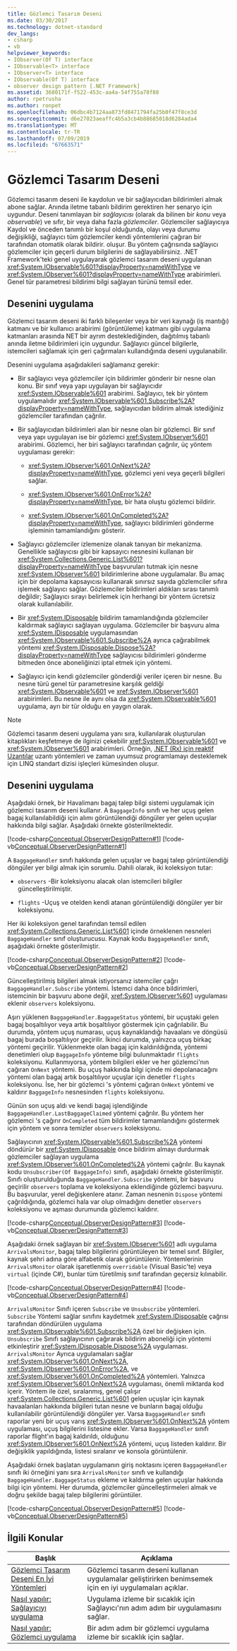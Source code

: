 ```yaml
---
title: Gözlemci Tasarım Deseni
ms.date: 03/30/2017
ms.technology: dotnet-standard
dev_langs:
- csharp
- vb
helpviewer_keywords:
- IObserver(Of T) interface
- IObservable<T> interface
- IObserver<T> interface
- IObservable(Of T) interface
- observer design pattern [.NET Framework]
ms.assetid: 3680171f-f522-453c-aa4a-54f755a78f88
author: rpetrusha
ms.author: ronpet
ms.openlocfilehash: 06dbc4b7124aa873fd8471794fa25b0f47f8ce3d
ms.sourcegitcommit: d6e27023aeaffc4b5a3cb4b88685018d6284ada4
ms.translationtype: MT
ms.contentlocale: tr-TR
ms.lasthandoff: 07/09/2019
ms.locfileid: "67663571"
---
```

# <a name="observer-design-pattern"></a>Gözlemci Tasarım Deseni

Gözlemci tasarım deseni ile kaydolun ve bir sağlayıcıdan bildirimleri almak abone sağlar. Anında iletme tabanlı bildirim gerektiren her senaryo için uygundur. Deseni tanımlayan bir *sağlayıcısı* (olarak da bilinen bir *konu* veya *observable*) ve sıfır, bir veya daha fazla *gözlemciler*. Gözlemciler sağlayıcıya Kaydol ve önceden tanımlı bir koşul olduğunda, olayı veya durumu değişikliği, sağlayıcı tüm gözlemciler kendi yöntemlerini çağıran bir tarafından otomatik olarak bildirir. oluşur. Bu yöntem çağrısında sağlayıcı gözlemciler için geçerli durum bilgilerini de sağlayabilirsiniz. .NET Framework'teki genel uygulayarak gözlemci tasarım deseni uygulanan <xref:System.IObservable%601?displayProperty=nameWithType> ve <xref:System.IObserver%601?displayProperty=nameWithType> arabirimleri. Genel tür parametresi bildirimi bilgi sağlayan türünü temsil eder.

## <a name="applying-the-pattern"></a>Desenini uygulama

Gözlemci tasarım deseni iki farklı bileşenler veya bir veri kaynağı (iş mantığı) katmanı ve bir kullanıcı arabirimi (görüntüleme) katmanı gibi uygulama katmanları arasında NET bir ayrım desteklediğinden, dağıtılmış tabanlı anında iletme bildirimleri için uygundur. Sağlayıcı güncel bilgilerle, istemcileri sağlamak için geri çağırmaları kullandığında deseni uygulanabilir.

Desenini uygulama aşağıdakileri sağlamanız gerekir:

- Bir sağlayıcı veya gözlemciler için bildirimler gönderir bir nesne olan konu. Bir sınıf veya yapı uygulayan bir sağlayıcıdır <xref:System.IObservable%601> arabirimi. Sağlayıcı, tek bir yöntem uygulamalıdır <xref:System.IObservable%601.Subscribe%2A?displayProperty=nameWithType>, sağlayıcıdan bildirim almak istediğiniz gözlemciler tarafından çağrılır.

- Bir sağlayıcıdan bildirimleri alan bir nesne olan bir gözlemci. Bir sınıf veya yapı uygulayan ise bir gözlemci <xref:System.IObserver%601> arabirimi. Gözlemci, her biri sağlayıcı tarafından çağrılır, üç yöntem uygulaması gerekir:

  - <xref:System.IObserver%601.OnNext%2A?displayProperty=nameWithType>, gözlemci yeni veya geçerli bilgileri sağlar.

  - <xref:System.IObserver%601.OnError%2A?displayProperty=nameWithType>, bir hata oluştu gözlemci bildirir.

  - <xref:System.IObserver%601.OnCompleted%2A?displayProperty=nameWithType>, sağlayıcı bildirimleri gönderme işleminin tamamlandığını gösterir.

- Sağlayıcı gözlemciler izlemenize olanak tanıyan bir mekanizma. Genellikle sağlayıcısı gibi bir kapsayıcı nesnesini kullanan bir <xref:System.Collections.Generic.List%601?displayProperty=nameWithType> başvuruları tutmak için nesne <xref:System.IObserver%601> bildirimlerine abone uygulamalar. Bu amaç için bir depolama kapsayıcısı kullanarak sınırsız sayıda gözlemciler sıfıra işlemek sağlayıcı sağlar. Gözlemciler bildirimleri aldıkları sırası tanımlı değildir; Sağlayıcı sırayı belirlemek için herhangi bir yöntem ücretsiz olarak kullanılabilir.

- Bir <xref:System.IDisposable> bildirim tamamlandığında gözlemciler kaldırmak sağlayıcı sağlayan uygulama. Gözlemciler bir başvuru alma <xref:System.IDisposable> uygulamasından <xref:System.IObservable%601.Subscribe%2A> ayrıca çağırabilmek yöntemi <xref:System.IDisposable.Dispose%2A?displayProperty=nameWithType> sağlayıcısı bildirimleri gönderme bitmeden önce aboneliğinizi iptal etmek için yöntemi.

- Sağlayıcı için kendi gözlemciler gönderdiği veriler içeren bir nesne. Bu nesne türü genel tür parametresine karşılık geldiği <xref:System.IObservable%601> ve <xref:System.IObserver%601> arabirimleri. Bu nesne ile aynı olsa da <xref:System.IObservable%601> uygulama, ayrı bir tür olduğu en yaygın olarak.

> [!NOTE]
> Gözlemci tasarım deseni uygulama yanı sıra, kullanılarak oluşturulan kitaplıkları keşfetmeye de ilginizi çekebilir <xref:System.IObservable%601> ve <xref:System.IObserver%601> arabirimleri. Örneğin, [.NET (Rx) için reaktif Uzantılar](https://docs.microsoft.com/previous-versions/dotnet/reactive-extensions/hh242985(v=vs.103)) uzantı yöntemleri ve zaman uyumsuz programlamayı desteklemek için LINQ standart dizisi işleçleri kümesinden oluşur.

## <a name="implementing-the-pattern"></a>Desenini uygulama

Aşağıdaki örnek, bir Havalimanı bagaj talep bilgi sistemi uygulamak için gözlemci tasarım deseni kullanır. A `BaggageInfo` sınıfı ve her uçuş gelen bagaj kullanılabildiği için alımı görüntülendiği döngüler yer gelen uçuşlar hakkında bilgi sağlar. Aşağıdaki örnekte gösterilmektedir.

[!code-csharp[Conceptual.ObserverDesignPattern#1](../../../samples/snippets/csharp/VS_Snippets_CLR/conceptual.observerdesignpattern/cs/provider.cs#1)]
[!code-vb[Conceptual.ObserverDesignPattern#1](../../../samples/snippets/visualbasic/VS_Snippets_CLR/conceptual.observerdesignpattern/vb/provider.vb#1)]

A `BaggageHandler` sınıfı hakkında gelen uçuşlar ve bagaj talep görüntülendiği döngüler yer bilgi almak için sorumlu. Dahili olarak, iki koleksiyon tutar:

- `observers` -Bir koleksiyonu alacak olan istemcileri bilgiler güncelleştirilmiştir.

- `flights` -Uçuş ve otelden kendi atanan görüntülendiği döngüler yer bir koleksiyonu.

Her iki koleksiyon genel tarafından temsil edilen <xref:System.Collections.Generic.List%601> içinde örneklenen nesneleri `BaggageHandler` sınıf oluşturucusu. Kaynak kodu `BaggageHandler` sınıfı, aşağıdaki örnekte gösterilmiştir.

[!code-csharp[Conceptual.ObserverDesignPattern#2](../../../samples/snippets/csharp/VS_Snippets_CLR/conceptual.observerdesignpattern/cs/provider.cs#2)]
[!code-vb[Conceptual.ObserverDesignPattern#2](../../../samples/snippets/visualbasic/VS_Snippets_CLR/conceptual.observerdesignpattern/vb/provider.vb#2)]

Güncelleştirilmiş bilgileri almak istiyorsanız istemciler çağrı `BaggageHandler.Subscribe` yöntemi. İstemci daha önce bildirimleri, istemcinin bir başvuru abone değil, <xref:System.IObserver%601> uygulaması eklenir `observers` koleksiyonu.

Aşırı yüklenen `BaggageHandler.BaggageStatus` yöntemi, bir uçuştaki gelen bagaj boşaltılıyor veya artık boşaltılıyor göstermek için çağrılabilir. Bu durumda, yöntem uçuş numarası, uçuş kaynaklandığı havaalanı ve döngüsü bagaj burada boşaltılıyor geçirilir. İkinci durumda, yalnızca uçuş birkaç yöntemi geçirilir. Yüklenmekte olan bagaj için kaldırıldığında, yöntemi denetimleri olup `BaggageInfo` yönteme bilgi bulunmaktadır `flights` koleksiyonu. Kullanmıyorsa, yöntem bilgileri ekler ve her gözlemci'nın çağıran `OnNext` yöntemi. Bu uçuş hakkında bilgi içinde mi depolanacağını yöntemi olan bagaj artık boşaltılıyor uçuşlar için denetler `flights` koleksiyonu. İse, her bir gözlemci 's yöntemi çağıran `OnNext` yöntemi ve kaldırır `BaggageInfo` nesnesinden `flights` koleksiyonu.

Günün son uçuş aldı ve kendi bagaj işlendiğinde `BaggageHandler.LastBaggageClaimed` yöntemi çağrılır. Bu yöntem her gözlemci 's çağırır `OnCompleted` tüm bildirimler tamamlandığını göstermek için yöntem ve sonra temizler `observers` koleksiyonu.

Sağlayıcının <xref:System.IObservable%601.Subscribe%2A> yöntemi döndürür bir <xref:System.IDisposable> önce bildirim almayı durdurmak gözlemciler sağlayan uygulama <xref:System.IObserver%601.OnCompleted%2A> yöntemi çağrılır. Bu kaynak kodu `Unsubscriber(Of BaggageInfo)` sınıfı, aşağıdaki örnekte gösterilmiştir. Sınıfı oluşturulduğunda `BaggageHandler.Subscribe` yöntemi, bir başvuru geçirilir `observers` toplama ve koleksiyona eklendiğinde gözlemci başvuru. Bu başvurular, yerel değişkenlere atanır. Zaman nesnenin `Dispose` yöntemi çağrıldığında, gözlemci hala var olup olmadığını denetler `observers` koleksiyonu ve aşması durumunda gözlemci kaldırır.

[!code-csharp[Conceptual.ObserverDesignPattern#3](../../../samples/snippets/csharp/VS_Snippets_CLR/conceptual.observerdesignpattern/cs/provider.cs#3)]
[!code-vb[Conceptual.ObserverDesignPattern#3](../../../samples/snippets/visualbasic/VS_Snippets_CLR/conceptual.observerdesignpattern/vb/provider.vb#3)]

Aşağıdaki örnek sağlayan bir <xref:System.IObserver%601> adlı uygulama `ArrivalsMonitor`, bagaj talep bilgilerini görüntüleyen bir temel sınıf. Bilgiler, kaynak şehri adına göre alfabetik olarak görüntülenir. Yöntemlerinin `ArrivalsMonitor` olarak işaretlenmiş `overridable` (Visual Basic'te) veya `virtual` (içinde C#), bunlar tüm türetilmiş sınıf tarafından geçersiz kılınabilir.

[!code-csharp[Conceptual.ObserverDesignPattern#4](../../../samples/snippets/csharp/VS_Snippets_CLR/conceptual.observerdesignpattern/cs/observer.cs#4)]
[!code-vb[Conceptual.ObserverDesignPattern#4](../../../samples/snippets/visualbasic/VS_Snippets_CLR/conceptual.observerdesignpattern/vb/observer.vb#4)]

`ArrivalsMonitor` Sınıfı içeren `Subscribe` ve `Unsubscribe` yöntemleri. `Subscribe` Yöntemi sağlar sınıfını kaydetmek <xref:System.IDisposable> çağrısı tarafından döndürülen uygulama <xref:System.IObservable%601.Subscribe%2A> özel bir değişken için. `Unsubscribe` Sınıfı sağlayıcının çağırarak bildirim aboneliği için yöntemi etkinleştirir <xref:System.IDisposable.Dispose%2A> uygulaması. `ArrivalsMonitor` Ayrıca uygulamaları sağlar <xref:System.IObserver%601.OnNext%2A>, <xref:System.IObserver%601.OnError%2A>, ve <xref:System.IObserver%601.OnCompleted%2A> yöntemleri. Yalnızca <xref:System.IObserver%601.OnNext%2A> uygulaması, önemli miktarda kod içerir. Yöntem ile özel, sıralanmış, genel çalışır <xref:System.Collections.Generic.List%601> gelen uçuşlar için kaynak havaalanları hakkında bilgileri tutan nesne ve bunların bagaj olduğu kullanılabilir görüntülendiği döngüler yer. Varsa `BaggageHandler` sınıfı raporlar yeni bir uçuş varış <xref:System.IObserver%601.OnNext%2A> yöntem uygulaması, uçuş bilgilerini listesine ekler. Varsa `BaggageHandler` sınıfı raporlar flight'ın bagaj kaldırıldı, olduğunu <xref:System.IObserver%601.OnNext%2A> yöntemi, uçuş listeden kaldırır. Bir değişiklik yapıldığında, listesi sıralanır ve konsola görüntülenir.

Aşağıdaki örnek başlatan uygulamanın giriş noktasını içeren `BaggageHandler` sınıfı iki örneğini yanı sıra `ArrivalsMonitor` sınıfı ve kullandığı `BaggageHandler.BaggageStatus` ekleme ve kaldırma gelen uçuşlar hakkında bilgi için yöntemi. Her durumda, gözlemciler güncelleştirmeleri almak ve doğru şekilde bagaj talep bilgilerini görüntüler.

[!code-csharp[Conceptual.ObserverDesignPattern#5](../../../samples/snippets/csharp/VS_Snippets_CLR/conceptual.observerdesignpattern/cs/program.cs#5)]
[!code-vb[Conceptual.ObserverDesignPattern#5](../../../samples/snippets/visualbasic/VS_Snippets_CLR/conceptual.observerdesignpattern/vb/module1.vb#5)]

## <a name="related-topics"></a>İlgili Konular

|Başlık|Açıklama|
|-----------|-----------------|
|[Gözlemci Tasarım Deseni En İyi Yöntemleri](../../../docs/standard/events/observer-design-pattern-best-practices.md)|Gözlemci tasarım deseni kullanan uygulamalar geliştirirken benimsemek için en iyi uygulamaları açıklar.|
|[Nasıl yapılır: Sağlayıcıyı uygulama](../../../docs/standard/events/how-to-implement-a-provider.md)|Uygulama izleme bir sıcaklık için Sağlayıcı'nın adım adım bir uygulamasını sağlar.|
|[Nasıl yapılır: Gözlemci uygulama](../../../docs/standard/events/how-to-implement-an-observer.md)|Bir adım adım bir gözlemci uygulama izleme bir sıcaklık için sağlar.|
